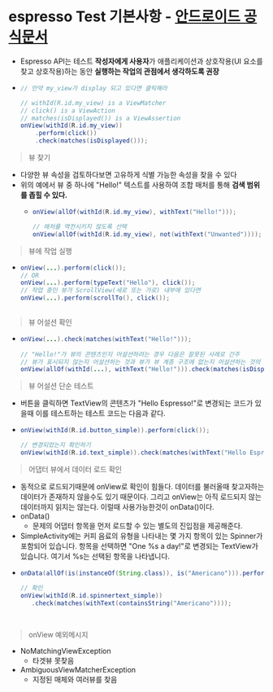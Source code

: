 espresso Test 기본사항 - [안드로이드 공식문서](https://developer.android.com/training/testing/espresso/basics?hl=ko)
===
* Espresso API는 테스트 **작성자에게 사용자**가 애플리케이션과 상호작용(UI 요소를 찾고 상호작용)하는 동안 **실행하는 작업의 관점에서 생각하도록 권장**
* ```java
  // 만약 my_view가 display 되고 있다면 클릭해라

  // withId(R.id.my_view) is a ViewMatcher
  // click() is a ViewAction
  // matches(isDisplayed()) is a ViewAssertion
  onView(withId(R.id.my_view))
      .perform(click())
      .check(matches(isDisplayed()));

> 뷰 찾기
* 다양한 뷰 속성을 검토하다보면 고유하게 식별 가능한 속성을 찾을 수 있다
* 위의 예에서 뷰 중 하나에 "Hello!" 텍스트를 사용하여 조합 매처를 통해 **검색 범위를 좁힐 수 있다.**
  * ```java
    onView(allOf(withId(R.id.my_view), withText("Hello!")));

    // 매처를 역전시키지 않도록 선택
    onView(allOf(withId(R.id.my_view), not(withText("Unwanted"))));
    
> 뷰에 작업 실행
* ```java
  onView(...).perform(click());
  // OR
  onView(...).perform(typeText("Hello"), click());
  // 작업 중인 뷰가 ScrollView(세로 또는 가로) 내부에 있다면
  onView(...).perform(scrollTo(), click());
 
> 뷰 어설션 확인
* ```java
  onView(...).check(matches(withText("Hello!")));
 
  // "Hello!"가 뷰의 콘텐츠인지 어설션하려는 경우 다음은 잘못된 사례로 간주
  // 뷰가 표시되지 않는지 어설션하는 것과 뷰가 뷰 계층 구조에 없는지 어설션하는 것의 차이에 주의해야 합니다.
  onView(allOf(withId(...), withText("Hello!"))).check(matches(isDisplayed()));

> 뷰 어설션 단순 테스트
* 버튼을 클릭하면 TextView의 콘텐츠가 "Hello Espresso!"로 변경되는 코드가 있을때 이를 테스트하는 테스트 코드는 다음과 같다.
* ```java
  onView(withId(R.id.button_simple)).perform(click());
  
  // 변경되었는지 확인하기
  onView(withId(R.id.text_simple)).check(matches(withText("Hello Espresso!")));

> 어댑터 뷰에서 데이터 로드 확인
* 동적으로 로드되기때문에 onView로 확인이 힘들다. 데이터를 불러올때 찾고자하는 데이터가 존재하지 않을수도 있기 때문이다. 그리고 onView는 아직 로드되지 않는 데이터까지 읽지는 않는다. 이럴때 사용가능한것이 onData()이다.
* onData()
  * 문제의 어댑터 항목을 먼저 로드할 수 있는 별도의 진입점을 제공해준다.
* SimpleActivity에는 커피 음료의 유형을 나타내는 몇 가지 항목이 있는 Spinner가 포함되어 있습니다. 항목을 선택하면 "One %s a day!"로 변경되는 TextView가 있습니다. 여기서 %s는 선택된 항목을 나타냅니다.
* ```java
  onData(allOf(is(instanceOf(String.class)), is("Americano"))).perform(click());

  // 확인
  onView(withId(R.id.spinnertext_simple))
     .check(matches(withText(containsString("Americano"))));
    
    

> onView 예외메시지
* NoMatchingViewException
  * 타겟뷰 못찾음
* AmbiguousViewMatcherException
  * 지정된 매체와 여러뷰를 찾음

